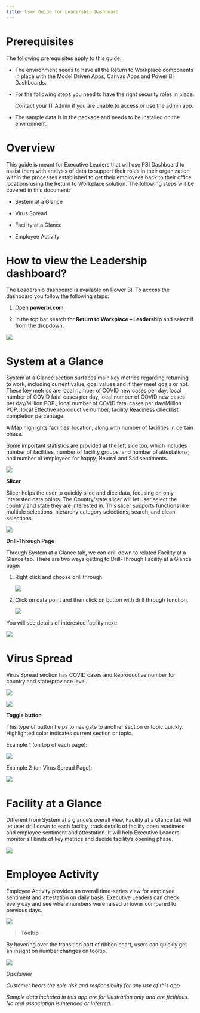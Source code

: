 ```yaml
---
title: User Guide for Leadership Dashboard
---
```


# Prerequisites

The following prerequisites apply to this guide:

-   The environment needs to have all the Return to Workplace components in
    place with the Model Driven Apps, Canvas Apps and Power BI Dashboards.

-   For the following steps you need to have the right security roles in place.

    Contact your IT Admin if you are unable to access or use the admin app.

-   The sample data is in the package and needs to be installed on the
    environment.

# Overview

This guide is meant for Executive Leaders that will use PBI Dashboard to assist
them with analysis of data to support their roles in their organization within
the processes established to get their employees back to their office locations
using the Return to Workplace solution. The following steps will be covered in
this document:

-   System at a Glance

-   Virus Spread

-   Facility at a Glance

-   Employee Activity

# How to view the Leadership dashboard?

The Leadership dashboard is available on Power BI. To access the dashboard you
follow the following steps:

1.  Open **powerbi.com**

2.  In the top bar search for **Return to Workplace – Leadership** and select if
    from the dropdown.

![](media/pbi-dash-command-bar.png)

# System at a Glance

System at a Glance section surfaces main key metrics regarding returning to
work, including current value, goal values and if they meet goals or not. These
key metrics are local number of COVID new cases per day, local number of COVID
fatal cases per day, local number of COVID new cases per day/Million POP., local
number of COVID fatal cases per day/Million POP., local Effective reproductive
number, facility Readiness checklist completion percentage.

A Map highlights facilities’ location, along with number of facilities in
certain phase.

Some important statistics are provided at the left side too, which includes
number of facilities, number of facility groups, and number of attestations, and
number of employees for happy, Neutral and Sad sentiments.

![](media/pbi-dash-system-at-a-glance.png)

**Slicer**

Slicer helps the user to quickly slice and dice data, focusing on only
interested data points. The Country/state slicer will let user select the
country and state they are interested in. This slicer supports functions like
multiple selections, hierarchy category selections, search, and clean
selections.

![](media/pbi-dash-slicer-country-state..png)

**Drill-Through Page**

Through System at a Glance tab, we can drill down to related Facility at a
Glance tab. There are two ways getting to Drill-Through Facility at a Glance
page:

1.  Right click and choose drill through

    ![](media/pbi-dash-facility-glance-drillthru.png)

2.  Click on data point and then click on button with drill through function.

    ![](media/pbi-dash-select-map-location-view-details.png)

You will see details of interested facility next:

![](media/pbi-dash-selected-facility-details.png)

# Virus Spread

Virus Spread section has COVID cases and Reproductive number for country and
state/province level.

![](media/pbi-dash-virus-spread-cases.png)

![](media/pbi-dash-virus-spread-reproductive-number.png)

**Toggle button**

This type of button helps to navigate to another section or topic quickly.
Highlighted color indicates current section or topic.

Example 1 (on top of each page):

![](media/pbi-dash-toggle-button1.png)

Example 2 (on Virus Spread Page):

![](media/pbi-dash-toggle-button-virus-spread-page.png)

# Facility at a Glance

Different from System at a glance’s overall view, Facility at a Glance tab will
let user drill down to each facility, track details of facility open readiness
and employee sentiment and attestation. It will help Executive Leaders monitor
all kinds of key metrics and decide facility’s opening phase.

![](media/90833c570221a889779cab75d3dd1f39.png)

# Employee Activity 

Employee Activity provides an overall time-series view for employee sentiment
and attestation on daily basis. Executive Leaders can check every day and see
where numbers were raised or lower compared to previous days.

![](media/pbi-dash-employee-activity.png)

>   **Tooltip**

By hovering over the transition part of ribbon chart, users can quickly get an
insight on number changes on tooltip.

![](media/pbi-dash-transition-hover-metrics.png)

*Disclaimer*

*Customer bears the sole risk and responsibility for any use of this app.*

*Sample data included in this app are for illustration only and are fictitious.
No real association is intended or inferred.*
